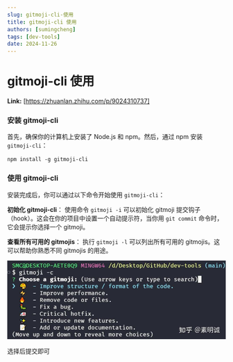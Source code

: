 ```yaml
---
slug: gitmoji-cli-使用
title: gitmoji-cli 使用
authors: [sumingcheng]
tags: [dev-tools]
date: 2024-11-26
---
```


# gitmoji-cli 使用



 **Link:** [https://zhuanlan.zhihu.com/p/9024310737]

### 安装 gitmoji-cli  

首先，确保你的计算机上安装了 Node.js 和 npm。然后，通过 npm 安装 `gitmoji-cli`：

```
npm install -g gitmoji-cli
```
### 使用 gitmoji-cli  

安装完成后，你可以通过以下命令开始使用 `gitmoji-cli`：

**初始化 gitmoji-cli**： 使用命令 `gitmoji -i` 可以初始化 gitmoji 提交钩子（hook）。这会在你的项目中设置一个自动提示符，当你用 `git commit` 命令时，它会提示你选择一个 gitmoji。

**查看所有可用的 gitmojis**： 执行 `gitmoji -l` 可以列出所有可用的 gitmojis。这可以帮助你熟悉不同 gitmojis 的用途。

![9e832bc775e4c368fc130b4129f89edc](../image/9e832bc775e4c368fc130b4129f89edc.jpg)

选择后提交即可